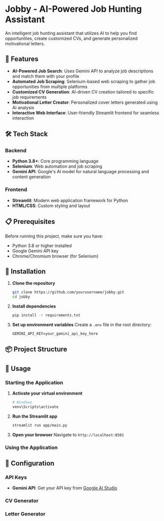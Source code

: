 # Jobby - AI-Powered Job Hunting Assistant

An intelligent job hunting assistant that utilizes AI to help you find opportunities, create customized CVs, and generate personalized motivational letters.

## 🚀 Features

- **AI-Powered Job Search**: Uses Gemini API to analyze job descriptions and match them with your profile
- **Automated Job Scraping**: Selenium-based web scraping to gather job opportunities from multiple platforms
- **Customized CV Generation**: AI-driven CV creation tailored to specific job requirements
- **Motivational Letter Creator**: Personalized cover letters generated using AI analysis
- **Interactive Web Interface**: User-friendly Streamlit frontend for seamless interaction

## 🛠️ Tech Stack

### Backend
- **Python 3.8+**: Core programming language
- **Selenium**: Web automation and job scraping
- **Gemini API**: Google's AI model for natural language processing and content generation

### Frontend
- **Streamlit**: Modern web application framework for Python
- **HTML/CSS**: Custom styling and layout


## 📋 Prerequisites

Before running this project, make sure you have:

- Python 3.8 or higher installed
- Google Gemini API key
- Chrome/Chromium browser (for Selenium)

## 🚀 Installation

1. **Clone the repository**
   ```bash
   git clone https://github.com/yourusername/jobby.git
   cd jobby
   ```

2. **Install dependencies**
   ```bash
   pip install -r requirements.txt
   ```

3. **Set up environment variables**
   Create a `.env` file in the root directory:
   ```env
   GEMINI_API_KEY=your_gemini_api_key_here
   ```

## 📦 Project Structure

## 🎯 Usage

### Starting the Application

1. **Activate your virtual environment**
   ```bash
   # Windows
   venv\Scripts\activate
   ```

2. **Run the Streamlit app**
   ```bash
   streamlit run app/main.py
   ```

3. **Open your browser**
   Navigate to `http://localhost:8501`

### Using the Application

## 🔧 Configuration

### API Keys
- **Gemini API**: Get your API key from [Google AI Studio](https://makersuite.google.com/app/apikey)

### CV Generator

### Letter Generator
